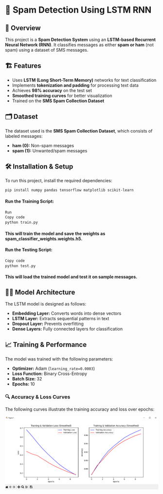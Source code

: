 # 📧 Spam Detection Using LSTM RNN

## 📜 Overview
This project is a **Spam Detection System** using an **LSTM-based Recurrent Neural Network (RNN)**. It classifies messages as either **spam or ham** (not spam) using a dataset of SMS messages.


## 🏗️ Features
- Uses **LSTM (Long Short-Term Memory)** networks for text classification
- Implements **tokenization and padding** for processing text data
- Achieves **98% accuracy** on the test set
- **Smoothed training curves** for better visualization
- Trained on the **SMS Spam Collection Dataset**


## 🗂️ Dataset
The dataset used is the **SMS Spam Collection Dataset**, which consists of labeled messages:
- **ham (0):** Non-spam messages
- **spam (1):** Unwanted/spam messages


## 🛠️ Installation & Setup
To run this project, install the required dependencies:

```bash
pip install numpy pandas tensorflow matplotlib scikit-learn
```
#### Run the Training Script:
```bash
Run
Copy code
python train.py
```
#### This will train the model and save the weights as spam_classifier_weights.weights.h5.

#### Run the Testing Script:
```bash
Copy code
python test.py
```
#### This will load the trained model and test it on sample messages.

## 🧑‍💻 Model Architecture
The LSTM model is designed as follows:
- **Embedding Layer:** Converts words into dense vectors
- **LSTM Layer:** Extracts sequential patterns in text
- **Dropout Layer:** Prevents overfitting
- **Dense Layers:** Fully connected layers for classification

## 📈 Training & Performance
The model was trained with the following parameters:
- **Optimizer:** Adam (`learning_rate=0.0003`)
- **Loss Function:** Binary Cross-Entropy
- **Batch Size:** 32
- **Epochs:** 10

### 🔍 Accuracy & Loss Curves
The following curves illustrate the training accuracy and loss over epochs:

![Loss Curve](ham%20spam%20using%20rnn/loss_curve.png)





